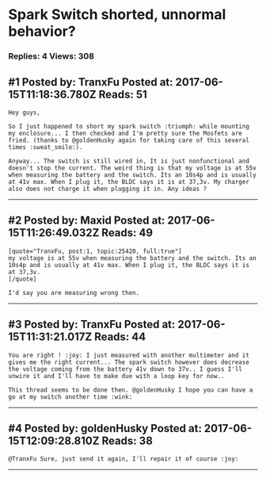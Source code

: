 # Spark Switch shorted, unnormal behavior?

### Replies: 4 Views: 308

## \#1 Posted by: TranxFu Posted at: 2017-06-15T11:18:36.780Z Reads: 51

```
Hey guys,

So I just happened to short my spark switch :triumph: while mounting my enclosure... I then checked and I'm pretty sure the Mosfets are fried. (thanks to @goldenHusky again for taking care of this several times :sweat_smile:).

Anyway... The switch is still wired in, It is just nonfunctional and doesn't stop the current. The weird thing is that my voltage is at 55v when measuring the battery and the switch. Its an 10s4p and is usually at 41v max. When I plug it, the BLDC says it is at 37,3v. My charger also does not charge it when plugging it in. Any ideas ?
```

---
## \#2 Posted by: Maxid Posted at: 2017-06-15T11:26:49.032Z Reads: 49

```
[quote="TranxFu, post:1, topic:25420, full:true"]
my voltage is at 55v when measuring the battery and the switch. Its an 10s4p and is usually at 41v max. When I plug it, the BLDC says it is at 37,3v.
[/quote]

I'd say you are measuring wrong then.
```

---
## \#3 Posted by: TranxFu Posted at: 2017-06-15T11:31:21.017Z Reads: 44

```
You are right ! :joy: I just measured with another multimeter and it gives me the right current... The spark switch however does decrease the voltage coming from the battery 41v down to 37v.. I guess I'll unwire it and I'll have to make due with a loop key for now..

This thread seems to be done then. @goldenHusky I hope you can have a go at my switch another time :wink:
```

---
## \#4 Posted by: goldenHusky Posted at: 2017-06-15T12:09:28.810Z Reads: 38

```
@TranxFu Sure, just send it again, I'll repair it of course :joy:
```

---
